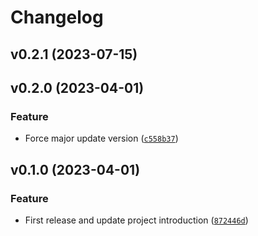 # Changelog

<!--next-version-placeholder-->

## v0.2.1 (2023-07-15)


## v0.2.0 (2023-04-01)
### Feature
* Force major update version ([`c558b37`](https://github.com/tranquanghuy0801/tldr-news/commit/c558b376876e5f1a568772c14b4da876033a6c9f))

## v0.1.0 (2023-04-01)
### Feature
* First release and update project introduction ([`872446d`](https://github.com/tranquanghuy0801/tldr-news/commit/872446d0b9eb39f9375c137ef57900bab07a62ca))

